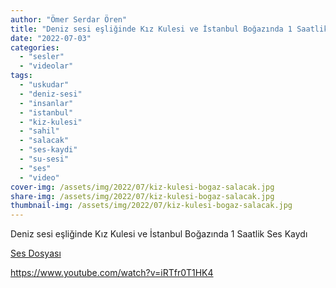 ```yaml
---
author: "Ömer Serdar Ören"
title: "Deniz sesi eşliğinde Kız Kulesi ve İstanbul Boğazında 1 Saatlik Ses Kaydı"
date: "2022-07-03"
categories: 
  - "sesler"
  - "videolar"
tags: 
  - "uskudar"
  - "deniz-sesi"
  - "insanlar"
  - "istanbul"
  - "kiz-kulesi"
  - "sahil"
  - "salacak"
  - "ses-kaydi"
  - "su-sesi"
  - "ses"
  - "video"
cover-img: /assets/img/2022/07/kiz-kulesi-bogaz-salacak.jpg
share-img: /assets/img/2022/07/kiz-kulesi-bogaz-salacak.jpg
thumbnail-img: /assets/img/2022/07/kiz-kulesi-bogaz-salacak.jpg
---
```


Deniz sesi eşliğinde Kız Kulesi ve İstanbul Boğazında 1 Saatlik Ses Kaydı

[Ses Dosyası](/assets/sounds/2022/07/uskudar-salacak-sahilde-deniz-ve-insanlarin-sesi-1-saat-2022-7-1.mp3)

<https://www.youtube.com/watch?v=iRTfr0T1HK4>
